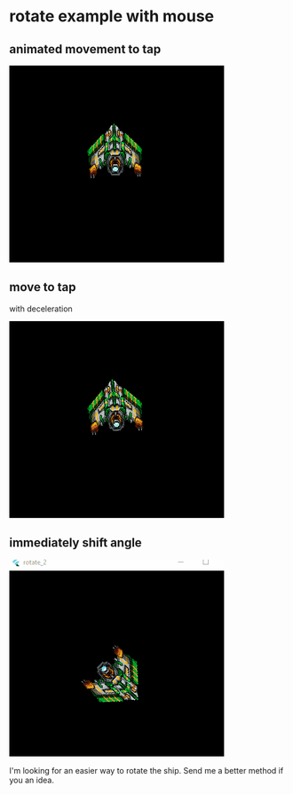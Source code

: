 # rotate example with mouse

## animated movement to tap

![screenshot animated](docs/images/animate.gif)

## move to tap

with deceleration

![screenshot animated](docs/images/screenshot_3.gif)


## immediately shift angle

![screenshot](docs/images/screenshot.gif)

I'm looking for an easier way to rotate the ship.  Send me
a better method if you an idea.
